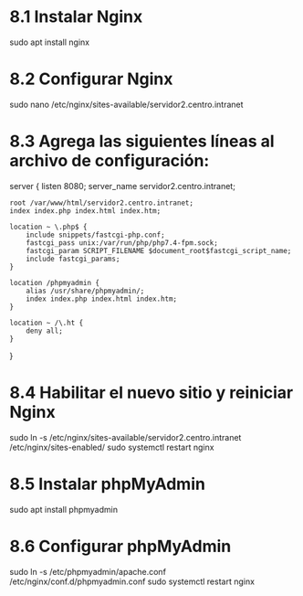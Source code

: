# 8.1 Instalar Nginx
sudo apt install nginx

# 8.2 Configurar Nginx
sudo nano /etc/nginx/sites-available/servidor2.centro.intranet

# 8.3 Agrega las siguientes líneas al archivo de configuración:
server {
    listen 8080;
    server_name servidor2.centro.intranet;

    root /var/www/html/servidor2.centro.intranet;
    index index.php index.html index.htm;

    location ~ \.php$ {
        include snippets/fastcgi-php.conf;
        fastcgi_pass unix:/var/run/php/php7.4-fpm.sock;
        fastcgi_param SCRIPT_FILENAME $document_root$fastcgi_script_name;
        include fastcgi_params;
    }

    location /phpmyadmin {
        alias /usr/share/phpmyadmin/;
        index index.php index.html index.htm;
    }

    location ~ /\.ht {
        deny all;
    }
}

# 8.4 Habilitar el nuevo sitio y reiniciar Nginx
sudo ln -s /etc/nginx/sites-available/servidor2.centro.intranet /etc/nginx/sites-enabled/
sudo systemctl restart nginx

# 8.5 Instalar phpMyAdmin
sudo apt install phpmyadmin

# 8.6 Configurar phpMyAdmin
sudo ln -s /etc/phpmyadmin/apache.conf /etc/nginx/conf.d/phpmyadmin.conf
sudo systemctl restart nginx